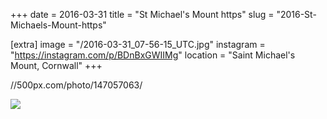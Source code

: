 +++
date = 2016-03-31
title = "St Michael's Mount https"
slug = "2016-St-Michaels-Mount-https"

[extra]
image = "/2016-03-31_07-56-15_UTC.jpg"
instagram = "https://instagram.com/p/BDnBxGWIIMg"
location = "Saint Michael's Mount, Cornwall"
+++

//500px.com/photo/147057063/

<img src="/2016-03-31_07-56-15_UTC.jpg" />
